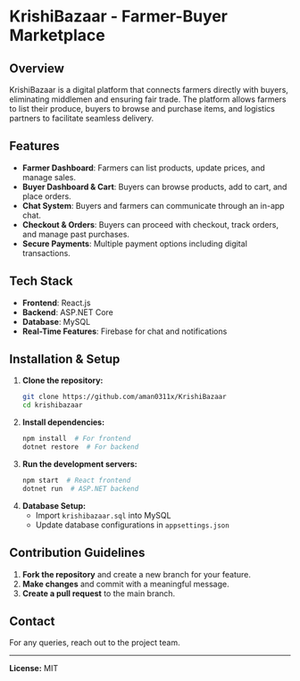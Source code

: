 # KrishiBazaar - Farmer-Buyer Marketplace

## Overview
KrishiBazaar is a digital platform that connects farmers directly with buyers, eliminating middlemen and ensuring fair trade. The platform allows farmers to list their produce, buyers to browse and purchase items, and logistics partners to facilitate seamless delivery.

## Features
- **Farmer Dashboard**: Farmers can list products, update prices, and manage sales.
- **Buyer Dashboard & Cart**: Buyers can browse products, add to cart, and place orders.
- **Chat System**: Buyers and farmers can communicate through an in-app chat.
- **Checkout & Orders**: Buyers can proceed with checkout, track orders, and manage past purchases.
- **Secure Payments**: Multiple payment options including digital transactions.

## Tech Stack
- **Frontend**: React.js
- **Backend**: ASP.NET Core
- **Database**: MySQL
- **Real-Time Features**: Firebase for chat and notifications

## Installation & Setup
1. **Clone the repository:**
   ```bash
   git clone https://github.com/aman0311x/KrishiBazaar
   cd krishibazaar
   ```
2. **Install dependencies:**
   ```bash
   npm install  # For frontend
   dotnet restore  # For backend
   ```
3. **Run the development servers:**
   ```bash
   npm start  # React frontend
   dotnet run  # ASP.NET backend
   ```
4. **Database Setup:**
   - Import `krishibazaar.sql` into MySQL
   - Update database configurations in `appsettings.json`

## Contribution Guidelines
1. **Fork the repository** and create a new branch for your feature.
2. **Make changes** and commit with a meaningful message.
3. **Create a pull request** to the main branch.

## Contact
For any queries, reach out to the project team.

---

**License:** MIT
